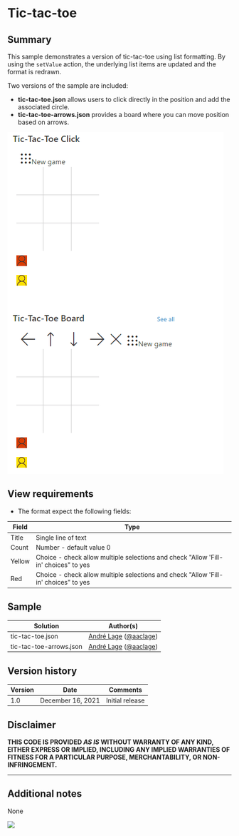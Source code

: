 # Tic-tac-toe

## Summary

This sample demonstrates a version of tic-tac-toe using list formatting. By using the `setValue` action, the underlying list items are updated and the format is redrawn.

Two versions of the sample are included:
- **tic-tac-toe.json** allows users to click directly in the position and add the associated circle.
- **tic-tac-toe-arrows.json** provides a board where you can move position based on arrows.


![screenshot of the sample](./assets/screenshot.gif)

## View requirements
- The format expect the following fields:

Field |Type
--------|---------
Title | Single line of text 
Count | Number  - default value 0
Yellow | Choice - check allow multiple selections and check "Allow 'Fill-in' choices" to yes
Red | Choice - check allow multiple selections and check "Allow 'Fill-in' choices" to yes


## Sample

Solution|Author(s)
--------|---------
tic-tac-toe.json | [André Lage](https://github.com/aaclage) ([@aaclage](https://twitter.com/aaclage))
tic-tac-toe-arrows.json | [André Lage](https://github.com/aaclage) ([@aaclage](https://twitter.com/aaclage))

## Version history

Version|Date|Comments
-------|----|--------
1.0|December 16, 2021|Initial release

## Disclaimer

**THIS CODE IS PROVIDED *AS IS* WITHOUT WARRANTY OF ANY KIND, EITHER EXPRESS OR IMPLIED, INCLUDING ANY IMPLIED WARRANTIES OF FITNESS FOR A PARTICULAR PURPOSE, MERCHANTABILITY, OR NON-INFRINGEMENT.**

---

## Additional notes
None

<img src="https://pnptelemetry.azurewebsites.net/list-formatting/view-samples/tic-tac-toe" />
